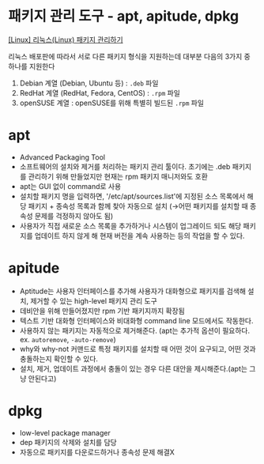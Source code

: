 # 패키지 관리 도구 - apt, apitude, dpkg

[[Linux] 리눅스(Linux) 패키지 관리하기](https://gamsungcoding.tistory.com/entry/Linux-%EB%A6%AC%EB%88%85%EC%8A%A4Linux-%ED%8C%A8%ED%82%A4%EC%A7%80-%EA%B4%80%EB%A6%AC%ED%95%98%EA%B8%B0)

리눅스 배포판에 따라서 서로 다른 패키지 형식을 지원하는데 대부분 다음의 3가지 중 하나를 지원한다

1. Debian 계열 (Debian, Ubuntu 등) : `.deb` 파일
2. RedHat 계열 (RedHat, Fedora, CentOS) : `.rpm` 파일
3. openSUSE 계열 : openSUSE를 위해 특별히 빌드된 `.rpm` 파일

# apt

- Advanced Packaging Tool
- 소프트웨어의 설치와 제거를 처리하는 패키지 관리 툴이다. 초기에는 .deb 패키지를 관리하기 위해 만들었지만 현재는 rpm 패키지 매니저와도 호환
- apt는 GUI 없이 command로 사용
- 설치할 패키지 명을 입력하면, '/etc/apt/sources.list'에 지정된 소스 목록에서 해당 패키지 + 종속성 목록과 함께 찾아 자동으로 설치 (→어떤 패키지를 설치할 때 종속성 문제를 걱정하지 않아도 됨)
- 사용자가 직접 새로운 소스 목록을 추가하거나 시스템이 업그레이드 되도 해당 패키지를 업데이트 하지 않게 해 현재 버전을 계속 사용하는 등의 작업을 할 수 있다.

# apitude

- Aptitude는 사용자 인터페이스를 추가해 사용자가 대화형으로 패키지를 검색해 설치, 제거할 수 있는 high-level 패키지 관리 도구
- 데비안을 위해 만들어졌지만 rpm 기반 패키지까지 확장됨
- 텍스트 기반 대화형 인터페이스와 비대화형 command line 모드에서도 작동한다.
- 사용하지 않는 패키지는 자동적으로 제거해준다. (apt는 추가적 옵션이 필요하다. ex. `autoremove`, `-auto-remove`)
- why와 why-not 커맨드로 특정 패키지를 설치할 때 어떤 것이 요구되고, 어떤 것과 충돌하는지 확인할 수 있다.
- 설치, 제거, 업데이트 과정에서 충돌이 있는 경우 다른 대안을 제시해준다.(apt는 그냥 안된다고)

# dpkg

- low-level package manager
- dep 패키지의 삭제와 설치를 담당
- 자동으로 패키지를 다운로드하거나 종속성 문제 해결X
